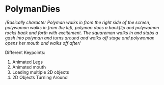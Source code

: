 # PolymanDies
/*Basically character Polyman walks in from the right side of the screen, 
polywoman walks in from the left, polyman does a backflip and polywoman
rocks back and forth with excitement. The squareman walks in and stabs 
a gash into polyman and turns around and walks off stage and polywoman 
opens her mouth and walks off after*/

Different Keypoints:
1. Animated Legs
2. Animated mouth
3. Loading multiple 2D objects
4. 2D Objects Turning Around

